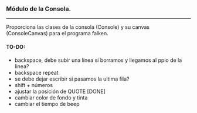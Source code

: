 
### Módulo de la Consola.
---

Proporciona las clases de la consola (Console) y su canvas (ConsoleCanvas) para el programa falken.

#### TO-DO:

- backspace, debe subir una línea si borramos y llegamos al ppio de la
  linea?
- backspace repeat
- se debe dejar escribir si pasamos la ultima fila?
- shift + números
- ajustar la posición de QUOTE [DONE]
- cambiar color de fondo y tinta
- cambiar el tiempo de beep

